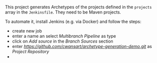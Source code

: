 This project generates Archetypes of the projects defined in the `projects` array in the `Jenkinsfile`. They need to be Maven projects.

To automate it, install Jenkins (e.g. via Docker) and follow the steps:

* create new job
* enter a name an select _Multibranch Pipeline_ as type
* click on _Add source_ in the _Branch Sources_ section
* enter _https://github.com/cwansart/archetype-generation-demo.git_ as _Project Repository_
*  
